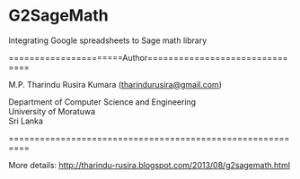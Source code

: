 G2SageMath
==========

Integrating Google spreadsheets to Sage math library

======================Author===============================

  M.P. Tharindu Rusira Kumara (tharindurusira@gmail.com) 

  Department of Computer Science and Engineering         
  University of Moratuwa                                 
  Sri Lanka                                              

 ==========================================================
 
 More details: 
 http://tharindu-rusira.blogspot.com/2013/08/g2sagemath.html
 
 
